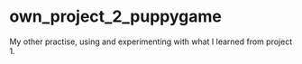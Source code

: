 # own_project_2_puppygame
My other practise, using and experimenting with what I learned from project 1.
